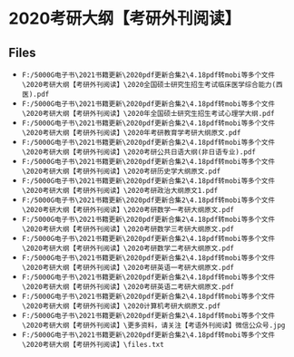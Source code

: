 # 2020考研大纲【考研外刊阅读】

## Files

- `F:/5000G电子书\2021书籍更新\2020pdf更新合集2\4.18pdf转mobi等多个文件\2020考研大纲【考研外刊阅读】\2020全国硕士研究生招生考试临床医学综合能力(西医).pdf`
- `F:/5000G电子书\2021书籍更新\2020pdf更新合集2\4.18pdf转mobi等多个文件\2020考研大纲【考研外刊阅读】\2020年全国硕士研究生招生考试心理学大纲.pdf`
- `F:/5000G电子书\2021书籍更新\2020pdf更新合集2\4.18pdf转mobi等多个文件\2020考研大纲【考研外刊阅读】\2020年考研教育学考研大纲原文.pdf`
- `F:/5000G电子书\2021书籍更新\2020pdf更新合集2\4.18pdf转mobi等多个文件\2020考研大纲【考研外刊阅读】\2020考研公共日语大纲(非日语专业).pdf`
- `F:/5000G电子书\2021书籍更新\2020pdf更新合集2\4.18pdf转mobi等多个文件\2020考研大纲【考研外刊阅读】\2020考研历史学大纲原文.pdf`
- `F:/5000G电子书\2021书籍更新\2020pdf更新合集2\4.18pdf转mobi等多个文件\2020考研大纲【考研外刊阅读】\2020考研政治大纲原文1.pdf`
- `F:/5000G电子书\2021书籍更新\2020pdf更新合集2\4.18pdf转mobi等多个文件\2020考研大纲【考研外刊阅读】\2020考研数学一考研大纲原文.pdf`
- `F:/5000G电子书\2021书籍更新\2020pdf更新合集2\4.18pdf转mobi等多个文件\2020考研大纲【考研外刊阅读】\2020考研数学三考研大纲原文.pdf`
- `F:/5000G电子书\2021书籍更新\2020pdf更新合集2\4.18pdf转mobi等多个文件\2020考研大纲【考研外刊阅读】\2020考研数学二考研大纲原文.pdf`
- `F:/5000G电子书\2021书籍更新\2020pdf更新合集2\4.18pdf转mobi等多个文件\2020考研大纲【考研外刊阅读】\2020考研英语一考研大纲原文.pdf`
- `F:/5000G电子书\2021书籍更新\2020pdf更新合集2\4.18pdf转mobi等多个文件\2020考研大纲【考研外刊阅读】\2020考研英语二考研大纲原文.pdf`
- `F:/5000G电子书\2021书籍更新\2020pdf更新合集2\4.18pdf转mobi等多个文件\2020考研大纲【考研外刊阅读】\2020计算机考研大纲原文.pdf`
- `F:/5000G电子书\2021书籍更新\2020pdf更新合集2\4.18pdf转mobi等多个文件\2020考研大纲【考研外刊阅读】\更多资料，请关注【考语外刊阅读】微信公众号.jpg`
- `F:/5000G电子书\2021书籍更新\2020pdf更新合集2\4.18pdf转mobi等多个文件\2020考研大纲【考研外刊阅读】\files.txt`
